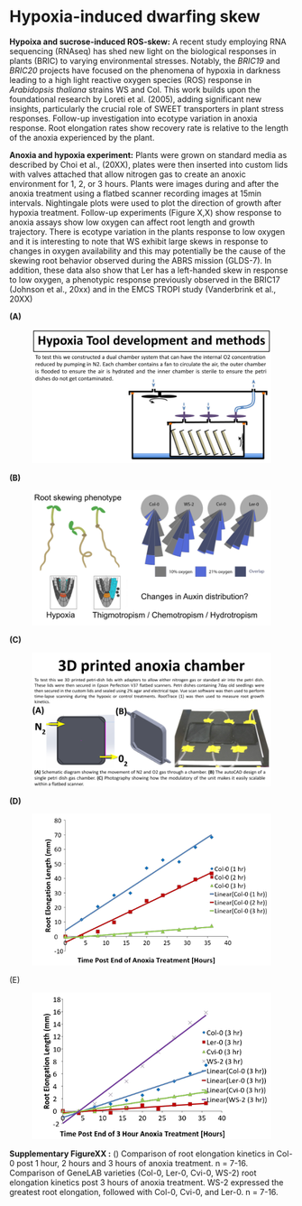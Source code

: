 # Hypoxia-induced dwarfing skew

**Hypoixa and sucrose-induced ROS-skew:** A recent study employing RNA sequencing (RNAseq) has shed new light on the biological responses in plants (BRIC) to varying environmental stresses. Notably, the _BRIC19_ and _BRIC20_ projects have focused on the phenomena of hypoxia in darkness leading to a high light reactive oxygen species (ROS) response in _Arabidopsis thaliana_ strains WS and Col. This work builds upon the foundational research by Loreti et al. (2005), adding significant new insights, particularly the crucial role of SWEET transporters in plant stress responses. Follow-up investigation into ecotype variation in anoxia response. Root elongation rates show recovery rate is relative to the length of the anoxia experienced by the plant.&#x20;

**Anoxia and hypoxia experiment:** Plants were grown on standard media as described by Choi et al., (20XX), plates were then inserted into custom lids with valves attached that allow nitrogen gas to create an anoxic environment for 1, 2, or 3 hours. Plants were images during and after the anoxia treatment using a flatbed scanner recording images at 15min intervals. Nightingale plots were used to plot the direction of growth after hypoxia treatment. Follow-up experiments (Figure X,X) show response to anoxia assays show low oxygen can affect root length and growth trajectory. There is ecotype variation in the plants response to low oxygen and it is interesting to note that WS exhibit large skews in response to changes in oxygen availability and this may potentially be the cause of the skewing root behavior observed during the ABRS mission (GLDS-7). In addition, these data also show that Ler has a left-handed skew in response to low oxygen, a phenotypic response previously observed in the BRIC17 (Johnson et al., 20xx) and in the EMCS TROPI study (Vanderbrink et al., 20XX)



**(A)**

<figure><img src="../.gitbook/assets/image (3) (1).png" alt=""><figcaption></figcaption></figure>

**(B)**

<figure><img src="../.gitbook/assets/image (4) (1).png" alt=""><figcaption></figcaption></figure>

**(C)**

<figure><img src="../.gitbook/assets/image (5) (1).png" alt=""><figcaption></figcaption></figure>

**(D)**

<figure><img src="../.gitbook/assets/image (6) (1).png" alt=""><figcaption></figcaption></figure>

(E)

<figure><img src="../.gitbook/assets/image (7) (1).png" alt=""><figcaption></figcaption></figure>



**Supplementary FigureXX :** () Comparison of root elongation kinetics in Col-0 post 1 hour, 2 hours and 3 hours of anoxia treatment. n = 7-16. Comparison of GeneLAB varieties (Col-0, Ler-0, Cvi-0, WS-2) root elongation kinetics post 3 hours of anoxia treatment. WS-2 expressed the greatest root elongation, followed with Col-0, Cvi-0, and Ler-0. n = 7-16.



